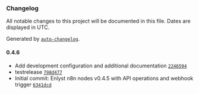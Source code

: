 ### Changelog

All notable changes to this project will be documented in this file. Dates are displayed in UTC.

Generated by [`auto-changelog`](https://github.com/CookPete/auto-changelog).

#### 0.4.6

- Add development configuration and additional documentation [`2246594`](https://github.com/cgaeking/n8n-nodes-enlyst/commit/2246594885a58d1113a53384cfaacedded1b057c)
- testrelease [`798d477`](https://github.com/cgaeking/n8n-nodes-enlyst/commit/798d477ba460ad2e8ec5dff10bb378797c373b02)
- Initial commit: Enlyst n8n nodes v0.4.5 with API operations and webhook trigger [`6341dcd`](https://github.com/cgaeking/n8n-nodes-enlyst/commit/6341dcd75c06b99251cd6ee6baeccd14408750fe)
